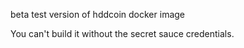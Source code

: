 beta test version of hddcoin docker image

You can't build it without the secret sauce credentials.

